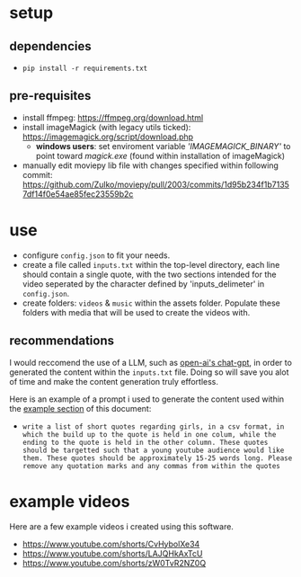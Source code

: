 # setup
## dependencies
- ```pip install -r requirements.txt```

## pre-requisites
- install ffmpeg: https://ffmpeg.org/download.html
- install imageMagick (with legacy utils ticked): https://imagemagick.org/script/download.php
    - **windows users**: set enviroment variable *'IMAGEMAGICK_BINARY'* to point toward *magick.exe* (found within installation of imageMagick)
- manually edit moviepy lib file with changes specified within following commit: https://github.com/Zulko/moviepy/pull/2003/commits/1d95b234f1b71357df14f0e54ae85fec23559b2c


# use
- configure `config.json` to fit your needs. 
- create a file called `inputs.txt` within the top-level directory, each line should contain a single quote, with the two sections intended for the video seperated by the character defined by 'inputs_delimeter' in `config.json`.
- create folders: `videos` & `music` within the assets folder. Populate these folders with media that will be used to create the videos with.

## recommendations
I would reccomend the use of a LLM, such as [open-ai's chat-gpt](https://chat.openai.com/), in order to generated the content within the `inputs.txt` file. Doing so will save you alot of time and make the content generation truly effortless.

Here is an example of a prompt i used to generate the content used within the [example section](#demo) of this document:
- `write a list of short quotes regarding girls, in a csv format, in which the build up to the quote is held in one colum, while the ending to the quote is held in the other column. These quotes should be targetted such that a young youtube audience would like them. These quotes should be approximately 15-25 words long. Please remove any quotation marks and any commas from within the quotes`



# example videos
Here are a few example videos i created using this software.
- https://www.youtube.com/shorts/CvHybolXe34
- https://www.youtube.com/shorts/LAJQHkAxTcU
- https://www.youtube.com/shorts/zW0TvR2NZ0Q
